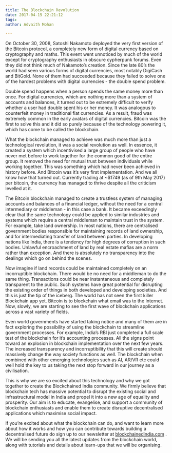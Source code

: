 ```yaml
---
title: The Blockchain Revolution
date: 2017-04-15 22:21:12
tags:
author: Advaith Mohan

---
```


On October 30, 2008, Satoshi Nakamoto deployed the very first version of the Bitcoin protocol, a completely new form of digital currency based on cryptography and maths. This event went unnoticed by much of the world except for cryptography enthusiasts in obscure cypherpunk forums. Even they did not think much of Nakamoto’s creation. Since the late 80’s the world had seen various forms of digital currencies, most notably DigiCash and BitGold. None of them had succeeded because they failed to solve one of the hardest problems with digital currencies - the double spend problem.

Double spend happens when a person spends the same money more than once. For digital currencies, which are nothing more than a system of accounts and balances, it turned out to be extremely difficult to verify whether a user had double spent his or her money. It was analogous to counterfeit money in traditional fiat currencies. As a result, fraud was extremely common in the early avatars of digital currencies. Bitcoin was the first to solve this and it did so purely because of the technology powering it, which has come to be called the blockchain.

What the blockchain managed to achieve was much more than just a technological revolution, it was a social revolution as well. In essence, it created a system which incentivised a large group of people who have never met before to work together for the common good of the entire group. It removed the need for mutual trust between individuals while working together. This was something which had never been achieved in history before. And Bitcoin was it’s very first implementation. And we all know how that turned out. Currently trading at ~$1749 (as of 9th May 2017) per bitcoin, the currency has managed to thrive despite all the criticism levelled at it.

The Bitcoin blockchain managed to create a trustless system of managing accounts and balances of a financial ledger, without the need for a central intermediary or middleman - in this case a bank. It became exceedingly clear that the same technology could be applied to similar industries and systems which require a central middleman to maintain trust in the system. For example, take land ownership. In most nations, there are centralised government bodies responsible for maintaining records of land ownership, and for intermediating transfer of land between parties. In developing nations like India, there is a tendency for high degrees of corruption in such bodies. Unlawful encroachment of land by real estate mafias are a norm rather than exception. And there is absolutely no transparency into the dealings which go on behind the scenes.

Now imagine if land records could be maintained completely on an incorruptible blockchain. There would be no need for a middleman to do the same thing. Transactions could be near instantaneous and completely transparent to the public. Such systems have great potential for disrupting the existing order of things in both developed and developing societies. And this is just the tip of the iceberg. The world has not seen the first killer Blockchain app yet. Bitcoin is to blockchain what email was to the Internet. Now, slowly, we are starting to see the first wave of blockchain applications across a vast variety of fields.

Even world governments have started taking notice and many of them are in fact exploring the possibility of using the blockchain to streamline government processes. For example, India’s RBI just completed a full scale test of the blockchain for it’s accounting processes. All the signs point toward an explosion in blockchain implementation over the next few years. The increased transparency and incorruptibility that this will create should massively change the way society functions as well. The blockchain when combined with other emerging technologies such as AI, AR/VR etc could well hold the key to us taking the next stop forward in our journey as a civilisation.

This is why we are so excited about this technology and why we got together to create the Blockchained India community. We firmly believe that blockchain tech has massive potential to disrupt the existing social and infrastructural model in India and propel it into a new age of equality and prosperity. Our aim is to educate, evangelise, and support a community of blockchain enthusiasts and enable them to create disruptive decentralised applications which maximise social impact.

If you’re excited about what the blockchain can do, and want to learn more about how it works and how you can contribute towards building a decentralised future do sign up to our newsletter at [blockchainedindia.com](www.blockchainedindia.com) . We will be sending you all the latest updates from the blockchain world, along with tutorials and details about learn-ups that we will be organising.
